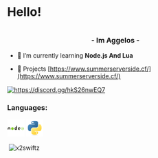 # Hello!
<h1 align="center"></h1>
<h3 align="center">- Im Aggelos  -</h3>



- 🌱 I’m currently learning **Node.js And Lua**

- 📄 Projects [https://www.summerserverside.cf/](https://www.summerserverside.cf/)



<a href="https://discord.gg/https://discord.gg/hkS26nwEQ7" target="blank"><img align="center" alt="https://discord.gg/hkS26nwEQ7" height="30" width="40" /></a>
</p>

<h3 align="left">Languages:</h3>
<img src="https://raw.githubusercontent.com/devicons/devicon/master/icons/nodejs/nodejs-original-wordmark.svg" alt="nodejs" width="40" height="40"/> </a>  <a href="https://www.python.org" target="_blank"> <img src="https://raw.githubusercontent.com/devicons/devicon/master/icons/python/python-original.svg" alt="python" width="40" > </a> </p>

<p>&nbsp;<img align="center" src="https://github-readme-stats.vercel.app/api?username=x2swiftz&show_icons=true&theme=dark&locale=en" alt="x2swiftz" /></p>
